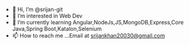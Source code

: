 - 👋 Hi, I’m @srijan-git
- 👀 I’m interested in Web Dev 
- 🌱 I’m currently learning Angular,NodeJs,JS,MongoDB,Express,Core Java,Spring Boot,Katalon,Selenium
- 📫 How to reach me ...Email at srijankhan20030@gmail.com


<!---
srijan-git/srijan-git is a ✨ special ✨ repository because its `README.md` (this file) appears on your GitHub profile.
You can click the Preview link to take a look at your changes.
--->

